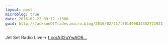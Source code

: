 ```yaml
---
layout: post
microblog: true
date: 2016-02-22 09:12 +1300
guid: http://JacksonOfTrades.micro.blog/2016/02/21/t701499834352721921.html
---
```

Jet Set Radio Live→ [t.co/A32uYwAO6...](https://t.co/A32uYwAO6v)

